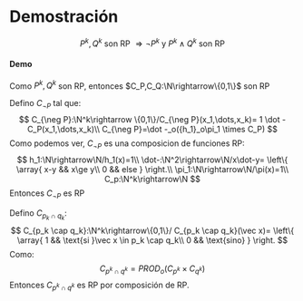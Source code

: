 # Demostración

$$
\text{$P^k,Q^k$ son RP $\Rightarrow \neg P^k$ y $P^k \land Q^k$ son RP}
$$



#### Demo

Como $P^k, Q^k$ son RP, entonces $C_P,C_Q:\N\rightarrow\{0,1\}$ son RP

Defino $C_{\neg P}$ tal que:
$$
C_{\neg P}:\N^k\rightarrow \{0,1\}/C_{\neg P}(x_1,\dots,x_k)= 1 \dot - C_P(x_1,\dots,x_k)\\
C_{\neg P}=\dot -_o({h_1}_o\pi_1 \times C_P)
$$
Como podemos ver, $C_{\neg P}$ es una composicion de funciones RP:
$$
h_1:\N\rightarrow\N/h_1(x)=1\\
\dot-:\N^2\rightarrow\N/x\dot-y=
\left\{
	\array{
		x-y		&&	x\ge y\\
		0		&&	else
	}
\right.\\
\pi_1:\N\rightarrow\N/\pi(x)=1\\
C_p:\N^k\rightarrow\N
$$
Entonces $C_{\neg P}$ es RP

Defino $C_{p_k \cap q_k}$:
$$
C_{p_k \cap q_k}:\N^k\rightarrow\{0,1\}/ C_{p_k \cap q_k}(\vec x)=
\left\{
	\array{
		1 && \text{si }\vec x \in  p_k \cap q_k\\
		0 && \text{sino}
	}
\right.
$$
Como:
$$
C_{p^k \cap q^k} = PROD_o(C_{p^k} \times C_{q^k})
$$
Entonces $C_{p^k \cap q^k}$ es RP por composición de RP.

 

